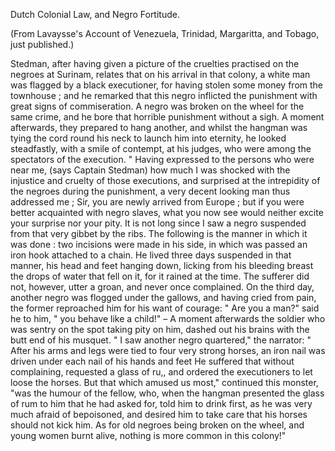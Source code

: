   Dutch Colonial Law, and Negro Fortitude.  (From Lavaysse's Account of Venezuela, Trinidad, Margaritta, and Tobago, just published.)  Stedman, after having given a picture of the cruelties practised on the negroes at Surinam, relates that on his arrival in that colony, a white man was flagged by a black executioner, for having stolen some money from the townhouse ; and he remarked that this negro inflicted the punishment with great signs of commiseration. A negro was broken on the wheel for the same crime, and he bore that horrible punishment without a sigh. A moment afterwards, they prepared to hang another, and whilst the hangman was tying the cord round his neck to launch him into eternity, he looked steadfastly, with a smile of contempt, at his judges, who were among the spectators of the execution. " Having expressed to the persons who were near me, (says Captain Stedman) how much I was shocked with the injustice and cruelty of those executions, and surprised at the intrepidity of the negroes during the punishment, a very decent looking man thus addressed me ; Sir, you are newly arrived from Europe ; but if you were better acquainted with negro slaves, what you now see would neither excite your surprise nor your pity. It is not long since I saw a negro suspended from that very gibbet by the ribs. The following is the manner in which it was done : two incisions were made in his side, in which was passed an iron hook attached to a chain. He lived three days suspended in that manner, his head and feet hanging down, licking from his bleeding breast the drops of water that fell on it, for it rained at the time. The sufferer did not, however, utter a groan, and never once complained. On the third day, another negro was flogged under the gallows, and having cried from pain, the former reproached him for his want of courage: " Are you a man?" said he to him, " you behave like a child!" – A moment afterwards the soldier who was sentry on the spot taking pity on him, dashed out his brains with the butt end of his musquet. " I saw another negro quartered," the narrator: " After his arms and legs were tied to four very strong horses, an iron nail was driven under each nail of his hands and feet He suffered that without complaining, requested a glass of ru,, and ordered the executioners to let loose the horses. But that which amused us most," continued this monster, "was the humour of the fellow, who, when the hangman presented the glass of rum to him that he had asked for, told him to drink first, as he was very much afraid of bepoisoned, and desired him to take care that his horses should not kick him. As for old negroes being broken on the wheel, and young women burnt alive, nothing is more common in this colony!"